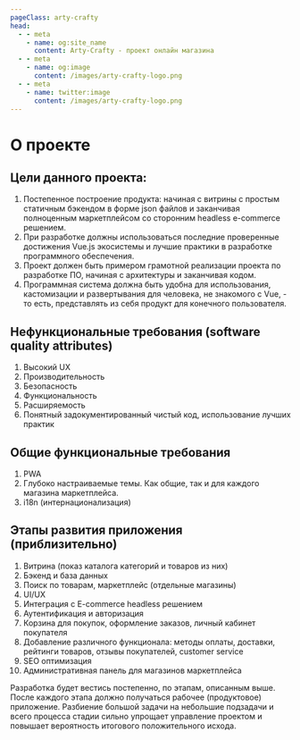 ```yaml
---
pageClass: arty-crafty
head:
  - - meta
    - name: og:site_name
      content: Arty-Crafty - проект онлайн магазина
  - - meta
    - name: og:image
      content: /images/arty-crafty-logo.png
  - - meta
    - name: twitter:image
      content: /images/arty-crafty-logo.png
---
```


# О проекте

## Цели данного проекта:

1. Постепенное построение продукта: начиная с витрины с простым статичным бэкендом в форме json файлов и заканчивая полноценным маркетплейсом со сторонним headless e-commerce решением.
2. При разработке должны использоваться последние проверенные достижения Vue.js экосистемы и лучшие практики в разработке программного обеспечения.
3. Проект должен быть примером грамотной реализации проекта по разработке ПО, начиная с архитектуры и заканчивая кодом.
4. Программная система должна быть удобна для использования, кастомизации и развертывания для человека, не знакомого с Vue, - то есть, представлять из себя продукт для конечного пользователя.

## Нефункциональные требования (software quality attributes)

1. Высокий UX
2. Производительность
3. Безопасность
4. Функциональность
5. Расширяемость
6. Понятный задокументированный чистый код, использование лучших практик

## Общие функциональные требования

1. PWA
2. Глубоко настраиваемые темы. Как общие, так и для каждого магазина маркетплейса.
3. i18n (интернационализация)

## Этапы развития приложения (приблизительно)

1. Витрина (показ каталога категорий и товаров из них)
2. Бэкенд и база данных
3. Поиск по товарам, маркетплейс (отдельные магазины)
4. UI/UX
5. Интеграция с E-commerce headless решением
6. Аутентификация и авторизация
7. Корзина для покупок, оформление заказов, личный кабинет покупателя
8. Добавление различного функционала: методы оплаты, доставки, рейтинги товаров, отзывы покупателей, customer service
9. SEO оптимизация
10. Административная панель для магазинов маркетплейса

Разработка будет вестись постепенно, по этапам, описанным выше. После каждого этапа должно получаться рабочее (продуктовое) приложение. Разбиение большой задачи на небольшие подзадачи и всего процесса стадии сильно упрощает управление проектом и повышает вероятность итогового положительного исхода.
